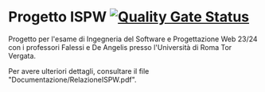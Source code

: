 # Progetto ISPW [![Quality Gate Status](https://sonarcloud.io/api/project_badges/measure?project=ProgettoISPW&metric=alert_status)](https://sonarcloud.io/summary/new_code?id=ProgettoISPW)

Progetto per l'esame di Ingegneria del Software e Progettazione Web 23/24 con i professori Falessi e De Angelis presso l'Università di Roma Tor Vergata.

Per avere ulteriori dettagli, consultare il file "Documentazione/RelazioneISPW.pdf".








